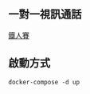 ## 一對一視訊通話
[鐵人賽](https://ithelp.ithome.com.tw/users/20130062/ironman/3918)

## 啟動方式
```
docker-compose -d up
```